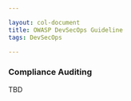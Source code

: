 ```yaml
---

layout: col-document
title: OWASP DevSecOps Guideline
tags: DevSecOps

---
```


### Compliance Auditing
TBD
